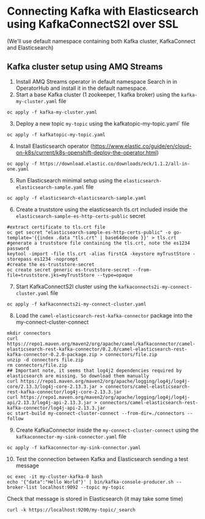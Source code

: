 # Connecting Kafka with Elasticsearch using KafkaConnectS2I over SSL

(We'll use default namespace containing both Kafka cluster, KafkaConnect and Elasticsearch)
## Kafka cluster setup using AMQ Streams

1. Install AMQ Streams operator in default namespace
Search in in OperatorHub and install it in the default namespace.
2. Start a base Kafka cluster (1 zookeeper, 1 kafka broker) using the `kafka-my-cluster.yaml` file
```
oc apply -f kafka-my-cluster.yaml
```
3. Deploy a new topic `my-topic` using the kafkatopic-my-topic.yaml` file
```
oc apply -f kafkatopic-my-topic.yaml
```
4. Install Elasticsearch operator (https://www.elastic.co/guide/en/cloud-on-k8s/current/k8s-openshift-deploy-the-operator.html)
```
oc apply -f https://download.elastic.co/downloads/eck/1.1.2/all-in-one.yaml
```
5. Run Elasticsearch minimal setup using the `elasticsearch-elasticsearch-sample.yaml` file
```
oc apply -f elasticsearch-elasticsearch-sample.yaml
```
6. Create a truststore using the elasticsearch tls.crt included inside the `elasticsearch-sample-es-http-certs-public` secret
```
#extract certificate to tls.crt file
oc get secret "elasticsearch-sample-es-http-certs-public" -o go-template='{{index .data "tls.crt" | base64decode }}' > tls.crt
#generate a truststore file containing the tls.crt, note the es1234 password
keytool -import -file tls.crt -alias firstCA -keystore myTrustStore -storepass es1234 -noprompt
#create the es-truststore-secret
oc create secret generic es-truststore-secret --from-file=truststore.jks=myTrustStore --type=opaque
```
7. Start KafkaConnectS2I cluster using the `kafkaconnects2i-my-connect-cluster.yaml` file
```
oc apply -f kafkaconnects2i-my-connect-cluster.yaml
```
8. Load the `camel-elasticsearch-rest-kafka-connector` package into the my-connect-cluster-connect
```
mkdir connectors
curl https://repo1.maven.org/maven2/org/apache/camel/kafkaconnector/camel-elasticsearch-rest-kafka-connector/0.2.0/camel-elasticsearch-rest-kafka-connector-0.2.0-package.zip > connectors/file.zip
unzip -d connectors file.zip
rm connectors/file.zip
## Important note, it seems that log4j2 dependencies required by elasticsearch are missing. So download them manually
curl https://repo1.maven.org/maven2/org/apache/logging/log4j/log4j-core/2.13.3/log4j-core-2.13.3.jar > connectors/camel-elasticsearch-rest-kafka-connector/log4j-core-2.13.3.jar
curl https://repo1.maven.org/maven2/org/apache/logging/log4j/log4j-api/2.13.3/log4j-api-2.13.3.jar > connectors/camel-elasticsearch-rest-kafka-connector/log4j-api-2.13.3.jar
oc start-build my-connect-cluster-connect --from-dir=./connectors --follow
```
9. Create KafkaConnector inside the `my-connect-cluster-connect` using the `kafkaconnector-my-sink-connector.yaml` file
```
oc apply -f kafkaconnector-my-sink-connector.yaml
```
10. Test the connection between Kafka and Elasticsearch sending a test message
```
oc exec -it my-cluster-kafka-0 bash
echo '{"data":"Hello World"}' | bin/kafka-console-producer.sh --broker-list localhost:9092 --topic my-topic
```
Check that message is stored in Elasticsearch (it may take some time)
```
curl -k https://localhost:9200/my-topic/_search
```
